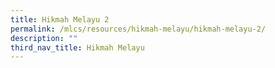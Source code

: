 ```yaml
---
title: Hikmah Melayu 2
permalink: /mlcs/resources/hikmah-melayu/hikmah-melayu-2/
description: ""
third_nav_title: Hikmah Melayu
---
```

